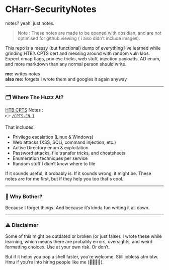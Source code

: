 # CHarr-SecurityNotes

notes? yeah. just notes.

> Note : These notes are made to be opened with obsidian, and are not optimised for github viewing ( i also didn't include images).

This repo is a messy (but functional) dump of everything I’ve learned while grinding HTB’s CPTS cert and messing around with random vuln labs. Expect nmap flags, priv esc tricks, web stuff, injection payloads, AD enum, and more markdown than any normal person should write.

**me:** writes notes  
**also me:** forgets I wrote them and googles it again anyway

---

### 🗂 Where The Huzz At?

[HTB CPTS](https://academy.hackthebox.com/exams/3) Notes :  
👉 [`/CPTS-EN 1`](./CPTS-EN%201)  

That includes:
- Privilege escalation (Linux & Windows)
- Web attacks (XSS, SQLi, command injection, etc.)
- Active Directory enum & exploitation
- Password attacks, file transfer tricks, and cheatsheets
- Enumeration techniques per service
- Random stuff I didn’t know where to file

If it sounds useful, it probably is. If it sounds wrong, it might be. These notes are for me first, but if they help you too that's cool.

---

### 🧠 Why Bother?

Because I forget things. And because it’s kinda fun writing it all down.


---

### ⚠️ Disclaimer

Some of this might be outdated or broken (or just false). I wrote these while learning, which means there are probably errors, oversights, and weird formatting choices. Use at your own risk. Or don’t.

But if it helps you pop a shell faster, you’re welcome.
Still jobless atm btw. Hmu if you’re into hiring people like me (🥀🥀💔💔).
